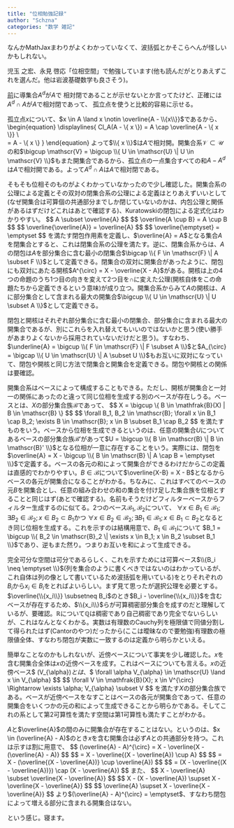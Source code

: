 ```yaml
---
title: "位相勉強記録"
author: "Schzna"
categories: "数学 雑記"
---
```


なんかMathJaxまわりがよくわかっていなくて、波括弧とかそこらへんが怪しいかもしれない。

児玉 之宏、永見 啓応「位相空間」で勉強しています(他も読んだがとりあえずこれを選んだ。他は岩波基礎数学も良さそう)。
<!--more-->
[前](/notes/2021/12/30/zdiary.html)に導集合$A^d$が$A$で
相対閉であることが示せないとか言ってたけど、正確には$A^d \cap A$が$A$で相対閉であって、
孤立点を使うと比較的容易に示せる。

孤立点$x$について、$x \in A \land x \notin \overline{A - \\{x\\}}$であるから、
\begin{equation}
    \displaylines{
        Cl_A(A - \\{ x \\}) =  A \cap \overline{A - \\{ x \\}} \\\
                            =  A - \\{ x \\}
    }
\end{equation}
よって$\\{ x \\}$は$A$で相対開。開集合系$\mathscr{V} \subset \mathscr{U}$の和$\bigcup \mathscr{V} = \bigcup \\{ U \in \mathscr{U} \| U \in \mathscr{V} \\}$もまた開集合であるから、孤立点の一点集合すべての和$A - A^{d}$は$A$で相対開である。よって$A^{d} \cap A$は$A$で相対閉である。

そもそも位相そのものがよくわかっていなかったので少し確認した。開集合系の公理による定義とその双対の閉集合系の公理による定義はとりあえずいいとして(なぜ開集合は可算個の共通部分までしか閉じていないのかは、内包公理と関係があるはずだけどこれは<emph>あとで確認する</emph>)、Kuratowskiの閉包による定式化はわかりやすい。
\$$
    A \subset \overline{A}
\$$
\$$
    \overline{A \cup B} = A \cup B
\$$
\$$
    \overline{\overline{A}} = \overline{A}
\$$
\$$
    \overline{\emptyset} = \emptyset
\$$
を満たす閉包作用素を定義し、$\overline{A} = A$となる集合$A$を閉集合とすると、これは閉集合系の公理を満たす。逆に、閉集合系からは、$A$の閉包は$A$を部分集合に含む最小の閉集合$\bigcap \\{ F \in \mathscr{F} \| A \subset F \\}$として定義できる。閉集合の双対に開集合があったように、閉包にも双対にあたる開核$A^{\circ} = X - \overline{X - A}$がある。開核は上の4つの命題のうち1つ目の向きを変えて2つ目を$\cap$に変えた公理(開核自体をこの命題たちから定義できるという意味)が成り立つ。開集合系からみて$A$の開核は、$A$に部分集合として含まれる最大の開集合$\bigcup \\{ U \in \mathscr{U} \| U \subset A \\}$として定義できる。

閉包と開核はそれぞれ部分集合に含む最小の閉集合、部分集合に含まれる最大の開集合であるが、別にこれらを入れ替えてもいいのではないかと思う(使い勝手があまりよくないから採用されていないだけだと思う)。すなわち、$\underline{A} = \bigcup \\{ F \in \mathscr{F} \| F \subset A \\}$と$A_{\circ} = \bigcap \\{ U \in \mathscr{U} \| A \subset U \\}$もお互いに双対になっていて、閉包や開核と同じ方法で閉集合と開集合を定義できる。<emph>閉包や開核との関係は要確認。</emph>

開集合系はベースによって構成することもできる。ただし、開核が開集合と一対一の関係にあったのと違って同じ位相を生成する別のベースが存在しうる。ベースとは、$X$の部分集合族$\mathscr{B}$であって、
\$$
    X = \bigcup \\{ B \in \mathfrak{B}(X) | B \in \mathscr{B} \\}
\$$
\$$
    \forall B_1, B_2 \in \mathscr{B}; \forall x \in B_1 \cap B_2; \exists B \in \mathscr{B}; x \in B \subset B_1 \cap B_2
\$$
を満たすものをいう。ベースから位相を生成できるというのは、任意の開集合$U$についてあるベースの部分集合族$\mathscr{B}'$があって$U = \bigcup \\{ B \in \mathscr{B} \| B \in \mathscr{B}' \\}$となる位相が一意に存在することをいう。実際には、閉包を$\overline{A} = X - \bigcup \\{ B \in \mathscr{B} \| A \cap B = \emptyset \\}$で定義する。ベースの各元の和によって開集合ができるわけだからこの定義は直感的でわかりやすい。$B \in \mathscr{B}$について$\overline{X-B} = X - B$となるからベースの各元が開集合になることがわかる。ちなみに、これはすべてのベースの元$B$を開集合とし、任意の組み合わせの和の集合を付け足した集合族を位相とすることと同じはず(<emph>あとで確認する</emph>)。名前もそうだけどフィルターベースからフィルター生成するのに似てる。2つのベース$\mathscr{B}_1, \mathscr{B}_2$について、
$\forall x \in B_1 \in \mathscr{B}_1; \exists B_2 \in \mathscr{B}_2; x \in B_2 \subset B_1$かつ
$\forall x \in B_2 \in \mathscr{B}_2; \exists B_1 \in \mathscr{B}_1; x \in B_1 \subset B_2$となるとき同じ位相を生成する。これを示すのは結構用意で、$B_1 \in \mathscr{B}_1$について
$B_1 = \bigcup \\{ B_2 \in \mathscr{B}_2 \| \exists x \in B_1; x \in B_2 \subset B_1 \\}$であり、逆もまた然り。つまりお互いを和によって生成できる。

完全可分な空間は可分であるらしく、これを示すためには可算ベース$\\{B_i \neq \emptyset \\}$(列を集合のように書くべきではないのはわかっているが、これ自体は列の像として書いているため波括弧を用いている)をとりそれぞれの$B_i$から$x_i \in B_i$をとればよいらしい。まず見て思ったが選択公理を必要とする。$\overline{\\{x_i\\}} \subsetneq B_i$のとき$B_i - \overline{\\{x_i\\}}$を含むベースが存在するため、$\\{x_i\\}$らが可算稠密部分集合を成すのだと理解しているが、<emph>要確認。</emph>$\mathbb{R}$について$\mathbb{Q}$は稠密であり自己稠密であり完全でないらしいが、これはなんとなくわかる。実数は有理数のCauchy列を極限値で同値分割して得られたはず(Cantorのやつ)だったから(<emph>ここは曖昧なので要勉強</emph>)有理数の極限値全体、すなわち閉包が実数に一致するのは定義から明らかといえる。

簡単なことなのかもしれないが、近傍ベースについて事実を少し確認した。$x$を含む開集合全体は$x$の近傍ベースを成す。これはベースについても言える。$x$の近傍ベース$ \(V_{\alpha}\)$とは、
\$$
    \forall \alpha V_{\alpha} \in \mathscr{U} \land x \in V_{\alpha}
\$$
\$$
    \forall V \in \mathfrak{B}(X); x \in V^{\circ} \Rightarrow \exists \alpha; V_{\alpha} \subset V
\$$
を満たす$X$の部分集合族である。ベースが近傍ベースをなすことはベースの各元が開集合であって、任意の開集合をいくつかの元の和によって生成できることから明らかである。そしてこれの系として第2可算性を満たす空間は第1可算性も満たすことがわかる。

$A$と$\overline{A}$の間のみに開集合が存在することはない。というのは、$x \in (\overline{A} - A)$のとき$x$を含む開集合は必ず$A$との共通部分を持つ。これは示すは割に用意で、
\$$
    (\overline{A} - A)^{\circ} = X - \overline{X - (\overline{A} - A)}
\$$
\$$
    = X - \overline{(X - \overline{A}) \cup A}
\$$
\$$
    = X - (\overline{(X - \overline{A})} \cup \overline{A})
\$$
\$$
    = (X - \overline{(X - \overline{A})}) \cap (X - \overline{A})
\$$
また、
\$$
    X - \overline{A} \subset \overline{X - \overline{A}}
\$$
\$$
    X - (X - \overline{A}) \supset X - \overline{X - \overline{A}}
\$$
\$$
    \overline{A} \supset X - \overline{X - \overline{A}}
\$$
より$(\overline{A} - A)^{\circ} = \emptyset$、すなわち閉包によって増える部分に含まれる開集合はない。


という感じ。寝ます。
